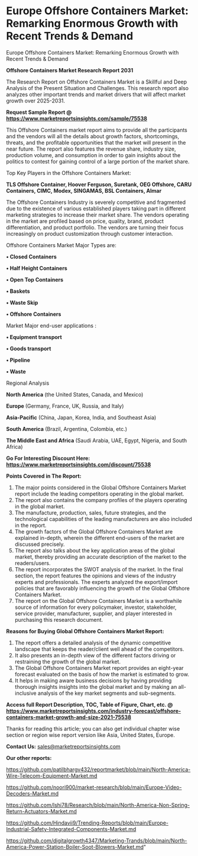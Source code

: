 # Europe Offshore Containers Market: Remarking Enormous Growth with Recent Trends & Demand
Europe Offshore Containers Market: Remarking Enormous Growth with Recent Trends & Demand

<strong>Offshore Containers Market Research Report 2031</strong>

The Research Report on Offshore Containers Market is a Skillful and Deep Analysis of the Present Situation and Challenges. This research report also analyzes other important trends and market drivers that will affect market growth over 2025-2031.

<strong>Request Sample Report @ <a href=https://www.marketreportsinsights.com/sample/75538>https://www.marketreportsinsights.com/sample/75538</a></strong>

This Offshore Containers market report aims to provide all the participants and the vendors will all the details about growth factors, shortcomings, threats, and the profitable opportunities that the market will present in the near future. The report also features the revenue share, industry size, production volume, and consumption in order to gain insights about the politics to contest for gaining control of a large portion of the market share.

Top Key Players in the Offshore Containers Market:

<strong>TLS Offshore Container, Hoover Ferguson, Suretank, OEG Offshore, CARU Containers, CIMC, Modex, SINGAMAS, BSL Containers, Almar</strong>

The Offshore Containers Industry is severely competitive and fragmented due to the existence of various established players taking part in different marketing strategies to increase their market share. The vendors operating in the market are profiled based on price, quality, brand, product differentiation, and product portfolio. The vendors are turning their focus increasingly on product customization through customer interaction.

Offshore Containers Market Major Types are:

<strong>• Closed Containers

• Half Height Containers

• Open Top Containers

• Baskets

• Waste Skip

• Offshore Containers</strong>

Market Major end-user applications :

<strong>• Equipment transport

• Goods transport

• Pipeline

• Waste</strong>

Regional Analysis

</u><strong><b>North America</b></strong> (the United States, Canada, and Mexico)

<strong><b>Europe </b></strong>(Germany, France, UK, Russia, and Italy)

<strong><b>Asia-Pacific</b></strong> (China, Japan, Korea, India, and Southeast Asia)

<strong><b>South America</b></strong> (Brazil, Argentina, Colombia, etc.)

<strong><b>The Middle East and Africa</b></strong> (Saudi Arabia, UAE, Egypt, Nigeria, and South Africa)

<strong>Go For Interesting Discount Here: <a href=https://www.marketreportsinsights.com/discount/75538>https://www.marketreportsinsights.com/discount/75538</a></strong>

<strong>Points Covered in The Report:</strong>
<ol>
  <li>The major points considered in the Global Offshore Containers Market report include the leading competitors operating in the global market.</li>
  <li>The report also contains the company profiles of the players operating in the global market.</li>
  <li>The manufacture, production, sales, future strategies, and the technological capabilities of the leading manufacturers are also included in the report.</li>
  <li>The growth factors of the Global Offshore Containers Market are explained in-depth, wherein the different end-users of the market are discussed precisely.</li>
  <li>The report also talks about the key application areas of the global market, thereby providing an accurate description of the market to the readers/users.</li>
  <li>The report incorporates the SWOT analysis of the market. In the final section, the report features the opinions and views of the industry experts and professionals. The experts analyzed the export/import policies that are favorably influencing the growth of the Global Offshore Containers Market.</li>
  <li>The report on the Global Offshore Containers Market is a worthwhile source of information for every policymaker, investor, stakeholder, service provider, manufacturer, supplier, and player interested in purchasing this research document.</li>
</ol>
<strong>Reasons for Buying Global Offshore Containers Market Report:</strong>

<ol>
  <li>The report offers a detailed analysis of the dynamic competitive landscape that keeps the reader/client well ahead of the competitors.</li>
  <li>It also presents an in-depth view of the different factors driving or restraining the growth of the global market.</li>
  <li>The Global Offshore Containers Market report provides an eight-year forecast evaluated on the basis of how the market is estimated to grow.</li>
  <li>It helps in making aware business decisions by having providing thorough insights insights into the global market and by making an all-inclusive analysis of the key market segments and sub-segments.</li>
</ol>
<strong>Access full Report Description, TOC, Table of Figure, Chart, etc. @ <a href=https://www.marketreportsinsights.com/industry-forecast/offshore-containers-market-growth-and-size-2021-75538>https://www.marketreportsinsights.com/industry-forecast/offshore-containers-market-growth-and-size-2021-75538</a></strong>


Thanks for reading this article; you can also get individual chapter wise section or region wise report version like Asia, United States, Europe.

<strong>Contact Us:</strong>
sales@marketreportsinsights.com

<strong>Our other reports:</strong>

<a href=https://github.com/patilbhargv432/reportmarket/blob/main/North-America-Wire-Telecom-Equipment-Market.md>https://github.com/patilbhargv432/reportmarket/blob/main/North-America-Wire-Telecom-Equipment-Market.md</a>

<a href=https://github.com/noori900/market-research/blob/main/Europe-Video-Decoders-Market.md>https://github.com/noori900/market-research/blob/main/Europe-Video-Decoders-Market.md</a>

<a href=https://github.com/Ishi78/Research/blob/main/North-America-Non-Spring-Return-Actuators-Market.md>https://github.com/Ishi78/Research/blob/main/North-America-Non-Spring-Return-Actuators-Market.md</a>

<a href=https://github.com/Hindavii9/Trending-Reports/blob/main/Europe-Industrial-Safety-Integrated-Components-Market.md>https://github.com/Hindavii9/Trending-Reports/blob/main/Europe-Industrial-Safety-Integrated-Components-Market.md</a>

<a href=https://github.com/digitalgrowth4347/Marketing-Trands/blob/main/North-America-Power-Station-Boiler-Soot-Blowers-Market.md>https://github.com/digitalgrowth4347/Marketing-Trands/blob/main/North-America-Power-Station-Boiler-Soot-Blowers-Market.md</a>"
